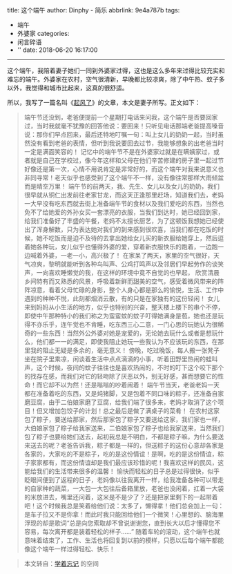 title: 这个端午
author: Dinphy - 简乐
abbrlink: 9e4a787b
tags:
  - 端午
  - 外婆家
categories:
  - 闲言碎语
  - ''
date: 2018-06-20 16:17:00
---
这个端午，我陪着妻子她们一同到外婆家过得，这也是这么多年来过得比较充实和难忘的端午。外婆家在农村，空气很清新，早晚都比较凉爽，除了中午热、蚊子多以外，我觉得和城市比起来，这真的很舒适。

所以，我写了一篇名叫《[起风了](https://www.dinphy.wang/posts/a373e8ef/)》的文章，本文是妻子所写。正文如下：
> 端午节还没到，老爸便提前一个星期打电话来问我，这个端午是否要回家过，当时我就毫不犹豫的回答他说：要回来！只听见电话那端老爸提高嗓音说：那你们早点回来，最后还特地叮嘱一句：叫上女儿的奶奶一起，当时虽然没有看到老爸的表情，但听到我说要回去过节，我能够想象的出老爸当时一定是满面笑容的！
记忆中的端午节不是在外婆家过就是在瞒姨家过，或者就是自己在学校过，像今年这样和父母在他们辛苦修建的房子里一起过节好像还是第一次，心情不用说肯定是非常好的，而这个端午对我来说意义也非同寻常！老天似乎也感受到了这个端午不一样，没有像往常那样大雨倾盆而是晴空万里！
端午节的前两天，我、先生、女儿以及女儿的奶奶，我们很早就从铜仁出发前往老家甘龙，而这天正逢那里赶场，知道我们去，老妈一大早没有吃东西就去街上准备端午节的食材以及我们爱吃的东西，当然也免不了给她爱的外孙女买一套漂亮的衣服，当我们到达时，她已经回到家，给我们准备好了丰盛的午餐，老妈不太擅长厨艺，为了这顿饭我想她已经使出了浑身解数，只为表达她对我们的到来感到很欢喜，当我们都在吃饭的时候，她不吃饭而是迫不及待的去拿出她给女儿买的新衣服给她穿上，然后逗着她各种玩，女儿似乎也懂得外婆的爱，穿着新衣服快乐的跑着，一边跑一边喊着外婆，一老一小，高兴极了！
在家呆了两天，家里的空气很好，天气凉爽，黎明就能听到各种鸟叫声、公鸡打鸣声以及邻居们早起劳作的谈笑声，一向喜欢睡懒觉的我，在这样的环境中竟不自觉的也早起， 欣赏清晨乡间特有而又熟悉的风景，呼吸着新鲜而甜美的空气，感受着微风带来的阵阵凉意，看着父母忙碌的身影，整个人身心都是那么的愉悦，生活、工作中遇到的种种不悦，此刻都烟消云散，有的只是在家独有的这份轻闲！
女儿来到妈妈从小生活的地方，似乎也特别的兴奋，整天楼上楼下的串个不停，即使中午那种特小的我们称之为蛮蛮蚊的蚊子叮得她满身是苞，她也还是玩得不亦乐乎，连午觉也不肯睡，吃东西三心二意，一门心思的玩她认为很稀奇的一些东西！当然外公外婆对她是宠爱的，无论她去玩什么或者是想玩什么，他们都一一的满足，即使我阻止她玩一些我认为不应该玩的东西，在那里我的阻止无疑是多余的，毫无意义！
傍晚，吃过晚饭，每人搬一张凳子坐在院子里乘凉，闲谈着生活中点点滴滴的小事，听着田野里热闹的蛙叫声，这个时候，夜间的蚊子往往也是喜欢热闹的，不时的叮下这个咬下那个的找存在感，而我们对它的轻吻除了厌恶以外，别无好感，甚而想要它的性命！而它却不以为然！还是嗡嗡的吵着闹着！
端午节当天，老爸老妈一天都在准备着吃的东西，又是炖猪脚，又是包着不同口味的粽子，还准备自家磨豆腐，由于二伯娘家磨了豆腐，给我们端了很多来，老妈才取消了这个项目！但又增加包饺子的计划！总之最后是做了满桌子的菜肴！
在农村这家包了粽子，要送给那家，然后那家包了粽子又要送给这家，我们家也一样，大伯娘家包了粽子给我家送来，二伯娘家包了粽子也给我家送来，当然我们包了粽子也要给她们送去，起初我总是不明白，不都是粽子嘛，为什么要送来送去的呢？老爸告诉我，粽子都是一样的，但送粽子的这份心意却各家是各家的，大家吃的不是粽子，吃的是这份情谊！是啊，吃的是这份情谊，粽子家家都有，而这份情谊却是我们最应该珍惜的呢！我喜欢这样的民风，这能给我们的生活带来很多的温馨！
愉快而轻松的日子总是过得很快，似乎眨眼间便到了返程的日子，老妈像以往我离开一样，给我准备各种可以带走的自家种的蔬菜，一大包一大包往后备箱里放，老爸也没闲着，扛着一大袋的米放进去，嘴里还问着，这米是不是少了？还是把家里剩下的一起带着吧！这个时候我总是笑着给他们说：太多了，懒得拿！他们总会加上一句：是车子拉又不是你拿！而此时我只能回给他们一个微笑！心里想的、脑海里浮现的却是歌词“总是向您索取却不曾说谢谢您，直到长大以后才懂得您不容易，每次离开都是装着轻松的样子……”
随着车轮的滚动，这个端午也就意味着结束了，工作、生活也将回复到以前的模样，只愿以后每个端午都能像这个端午一样过得轻松、快乐！

> 本文转自：[学着忘记](https://user.qzone.qq.com/806498036/blog/1529420752) 的空间